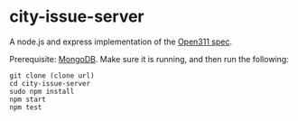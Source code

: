 # city-issue-server
A node.js and express implementation of the [Open311 spec](http://wiki.open311.org/GeoReport_v2/).

Prerequisite: [MongoDB](http://docs.mongodb.org/manual/installation/). Make sure it is running, and then run the following:

    git clone (clone url)
    cd city-issue-server
    sudo npm install
    npm start
    npm test
